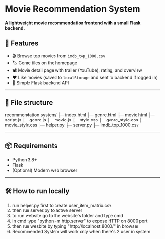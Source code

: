 # Movie Recommendation System

**A lightweight movie recommendation frontend with a small Flask backend.**

## 🚀 Features

- 🎬 Browse top movies from `imdb_top_1000.csv`
- 🏷 Genre tiles on the homepage
- 📽 Movie detail page with trailer (YouTube), rating, and overview
- ❤️ Like movies (saved to `localStorage` and sent to backend if logged in)
- 🔌 Simple Flask backend API

---

## 📂 File structure

recommendation system/
├─ index.html
├─ genre.html
├─ movie.html
├─ script.js
├─ genre.js
├─ movie.js
├─ style.css
├─ genre_style.css
├─ movie_style.css
├─ helper.py
├─ server.py
├─ imdb_top_1000.csv

---

## 📦 Requirements

- Python 3.8+
- Flask
- (Optional) Modern web browser

---

## 🛠 How to run locally
1.  run helper.py first to create user_item_matrix.csv                  
2. then run server.py to active server                                 
3. to run website go to the website's folder and type cmd             
4. in cmd type "python -m http.server" to expose HTTP on 8000 port     
5. then run wesbite by typing "http://localhost:8000/" in browser      
6. Recommended System will work only when there's 2 user in system 
